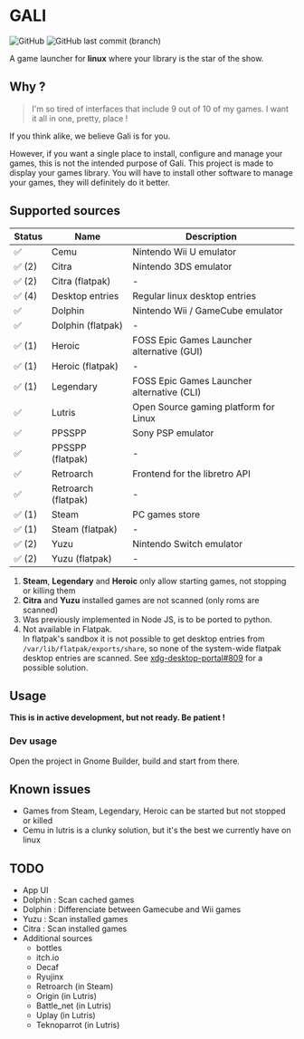 # GALI

![GitHub](https://img.shields.io/github/license/GeoffreyCoulaud/gali?style=for-the-badge)
![GitHub last commit (branch)](https://img.shields.io/github/last-commit/GeoffreyCoulaud/gali/main?style=for-the-badge)

A game launcher for **linux** where your library is the star of the show.

## Why ?
> I'm so tired of interfaces that include 9 out of 10 of my games. I want it all in one, pretty, place ! 

If you think alike, we believe Gali is for you. 

However, if you want a single place to install, configure and manage your games, 
this is not the intended purpose of Gali. This project is made to display your games library. 
You will have to install other software to manage your games, they will definitely do it better.

## Supported sources

Status   | Name                               | Description                                
-------- | ---------------------------------- | -----------------------------------------
✅       | Cemu                               | Nintendo Wii U emulator
✅ (2)   | Citra                              | Nintendo 3DS emulator
✅ (2)   | Citra (flatpak)                    | -
✅ (4)   | Desktop entries                    | Regular linux desktop entries
✅       | Dolphin                            | Nintendo Wii / GameCube emulator
✅       | Dolphin (flatpak)                  | -
✅ (1)   | Heroic                             | FOSS Epic Games Launcher alternative (GUI)
✅ (1)   | Heroic (flatpak)                   | -
✅ (1)   | Legendary                          | FOSS Epic Games Launcher alternative (CLI)
✅       | Lutris                             | Open Source gaming platform for Linux
✅       | PPSSPP                             | Sony PSP emulator
✅       | PPSSPP (flatpak)                   | -
✅       | Retroarch                          | Frontend for the libretro API
✅       | Retroarch (flatpak)                | -
✅ (1)   | Steam                              | PC games store
✅ (1)   | Steam (flatpak)                    | -
✅ (2)   | Yuzu                               | Nintendo Switch emulator
✅ (2)   | Yuzu (flatpak)                     | -

1. **Steam**, **Legendary** and **Heroic** only allow starting games, not stopping or killing them
2. **Citra** and **Yuzu** installed games are not scanned (only roms are scanned)
3. Was previously implemented in Node JS, is to be ported to python.
4. Not available in Flatpak.  
In flatpak's sandbox it is not possible to get desktop entries from `/var/lib/flatpak/exports/share`, so none of the system-wide flatpak desktop entries are scanned. See [xdg-desktop-portal#809](https://github.com/flatpak/xdg-desktop-portal/issues/809) for a possible solution.

## Usage
**This is in active development, but not ready. Be patient !**

### Dev usage
Open the project in Gnome Builder, build and start from there.

## Known issues
* Games from Steam, Legendary, Heroic can be started but not stopped or killed
* Cemu in lutris is a clunky solution, but it's the best we currently have on linux

## TODO
* App UI
* Dolphin : Scan cached games
* Dolphin : Differenciate between Gamecube and Wii games
* Yuzu : Scan installed games
* Citra : Scan installed games
* Additional sources
	* bottles
	* itch.io
	* Decaf
	* Ryujinx
	* Retroarch (in Steam)
	* Origin (in Lutris)
	* Battle_net (in Lutris)
	* Uplay (in Lutris)
	* Teknoparrot (in Lutris)
